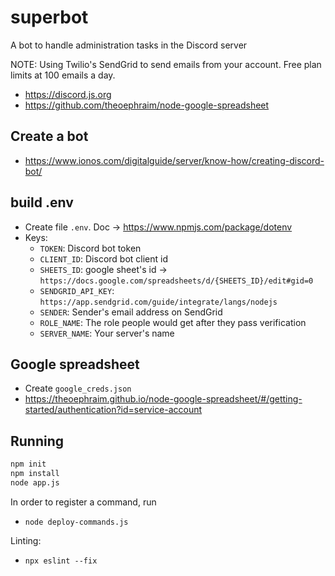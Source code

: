 # superbot
A bot to handle administration tasks in the Discord server

NOTE: Using Twilio's SendGrid to send emails from your account. Free plan limits at 100 emails a day.

- https://discord.js.org
- https://github.com/theoephraim/node-google-spreadsheet

## Create a bot
- https://www.ionos.com/digitalguide/server/know-how/creating-discord-bot/


## build .env
- Create file `.env`. Doc -> https://www.npmjs.com/package/dotenv
- Keys:
    - `TOKEN`: Discord bot token
    - `CLIENT_ID`: Discord bot client id
    - `SHEETS_ID`: google sheet's id -> `https://docs.google.com/spreadsheets/d/{SHEETS_ID}/edit#gid=0`
    - `SENDGRID_API_KEY`: `https://app.sendgrid.com/guide/integrate/langs/nodejs`
    - `SENDER`: Sender's email address on SendGrid
    - `ROLE_NAME`: The role people would get after they pass verification
    - `SERVER_NAME`: Your server's name
    

## Google spreadsheet
- Create `google_creds.json`
- https://theoephraim.github.io/node-google-spreadsheet/#/getting-started/authentication?id=service-account

## Running
```bash
npm init
npm install
node app.js
```

In order to register a command, run 
- `node deploy-commands.js`

Linting:
- `npx eslint --fix`
